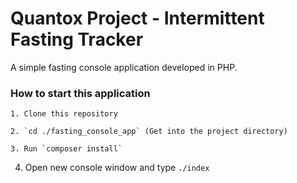 # Quantox Project - Intermittent Fasting Tracker

A simple fasting console application developed in PHP.


### How to start this application
```
1. Clone this repository
```
```
2. `cd ./fasting_console_app` (Get into the project directory)
```
```
3. Run `composer install`
```
4. Open new console window and type `./index`
```


